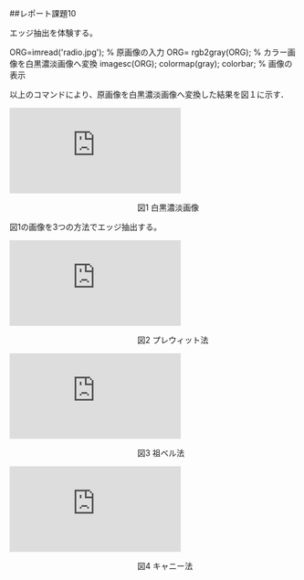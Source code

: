 ##レポート課題10

エッジ抽出を体験する。

ORG=imread('radio.jpg'); % 原画像の入力
ORG= rgb2gray(ORG); % カラー画像を白黒濃淡画像へ変換
imagesc(ORG); colormap(gray); colorbar; % 画像の表示

以上のコマンドにより、原画像を白黒濃淡画像へ変換した結果を図１に示す．

![画像](http://www.fastpic.jp/images.php?file=9267305961.jpg)

　　　　　　　　　　　　　　　　図1 白黒濃淡画像

図1の画像を3つの方法でエッジ抽出する。
 
![画像](http://www.fastpic.jp/images.php?file=1998355764.jpg)

　　　　　　　　　　　　　　　　図2 プレウィット法
                
![画像](http://www.fastpic.jp/images.php?file=8332641380.jpg)

　　　　　　　　　　　　　　　　図3 祖ベル法
  
![画像](http://www.fastpic.jp/images.php?file=8180781304.jpg)

　　　　　　　　　　　　　　　　図4 キャニー法
                
 
